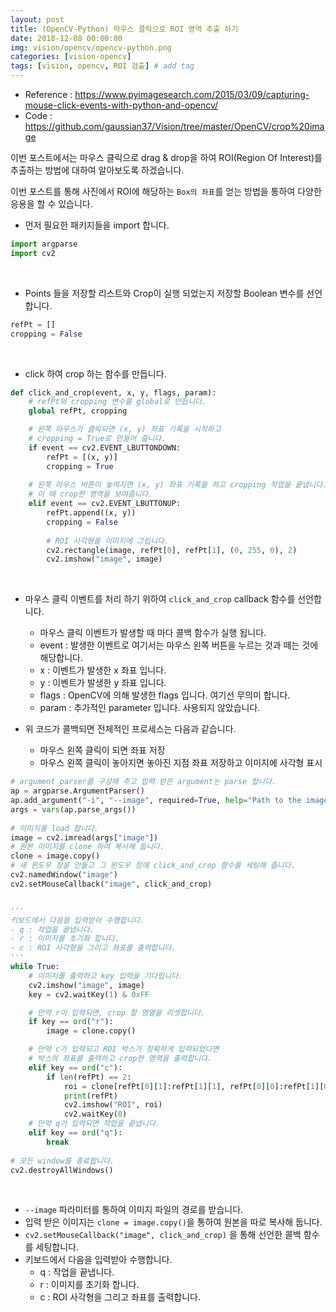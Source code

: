 ```yaml
---
layout: post
title: (OpenCV-Python) 마우스 클릭으로 ROI 영역 추출 하기  
date: 2018-12-08 00:00:00
img: vision/opencv/opencv-python.png
categories: [vision-opencv] 
tags: [vision, opencv, ROI 검출] # add tag
---
```


+ Reference : https://www.pyimagesearch.com/2015/03/09/capturing-mouse-click-events-with-python-and-opencv/
+ Code : https://github.com/gaussian37/Vision/tree/master/OpenCV/crop%20image

이번 포스트에서는 마우스 클릭으로 drag & drop을 하여 ROI(Region Of Interest)를
추출하는 방법에 대하여 알아보도록 하겠습니다.

이번 포스트를 통해 사진에서 ROI에 해당하는 `Box의 좌표`를 얻는 방법을 통하여
다양한 응용을 할 수 있습니다.

+ 먼저 필요한 패키지들을 import 합니다.

```python
import argparse
import cv2
```

<br>

+ Points 들을 저장할 리스트와 Crop이 실행 되었는지 저장할 Boolean 변수를 선언합니다.

```python
refPt = []
cropping = False
``` 

<br>

+ click 하여 crop 하는 함수를 만듭니다.

```python
def click_and_crop(event, x, y, flags, param):
	# refPt와 cropping 변수를 global로 만듭니다.
	global refPt, cropping

	# 왼쪽 마우스가 클릭되면 (x, y) 좌표 기록을 시작하고
	# cropping = True로 만들어 줍니다.
	if event == cv2.EVENT_LBUTTONDOWN:
		refPt = [(x, y)]
		cropping = True
 
	# 왼쪽 마우스 버튼이 놓여지면 (x, y) 좌표 기록을 하고 cropping 작업을 끝냅니다.
	# 이 때 crop한 영역을 보여줍니다.
	elif event == cv2.EVENT_LBUTTONUP:
		refPt.append((x, y))
		cropping = False
 
		# ROI 사각형을 이미지에 그립니다.
		cv2.rectangle(image, refPt[0], refPt[1], (0, 255, 0), 2)
		cv2.imshow("image", image)
```

<br>

+ 마우스 클릭 이벤트를 처리 하기 위하여 `click_and_crop` callback 함수를 선언합니다.
    + 마우스 클릭 이벤트가 발생할 때 마다 콜백 함수가 실행 됩니다.
    + event : 발생한 이벤트로 여기서는 마우스 왼쪽 버튼을 누르는 것과 떼는 것에 해당합니다.
    + x : 이벤트가 발생한 x 좌표 입니다.
    + y : 이벤트가 발생한 y 좌표 입니다.
    + flags : OpenCV에 의해 발생한 flags 입니다. 여기선 무의미 합니다.
    + param : 추가적인 parameter 입니다. 사용되지 않았습니다.
    
+ 위 코드가 콜백되면 전체적인 프로세스는 다음과 같습니다.
    + 마우스 왼쪽 클릭이 되면 좌표 저장
    + 마우스 왼쪽 클릭이 놓아지면 놓아진 지점 좌표 저장하고 이미지에 사각형 표시
    
    
```python
# argument parser를 구성해 주고 입력 받은 argument는 parse 합니다.
ap = argparse.ArgumentParser()
ap.add_argument("-i", "--image", required=True, help="Path to the image")
args = vars(ap.parse_args())
 
# 이미지를 load 합니다.
image = cv2.imread(args["image"])
# 원본 이미지를 clone 하여 복사해 둡니다.
clone = image.copy()
# 새 윈도우 창을 만들고 그 윈도우 창에 click_and_crop 함수를 세팅해 줍니다.
cv2.namedWindow("image")
cv2.setMouseCallback("image", click_and_crop)


'''
키보드에서 다음을 입력받아 수행합니다.
- q : 작업을 끝냅니다.
- r : 이미지를 초기화 합니다.
- c : ROI 사각형을 그리고 좌표를 출력합니다.
'''
while True:
	# 이미지를 출력하고 key 입력을 기다립니다.
	cv2.imshow("image", image)
	key = cv2.waitKey(1) & 0xFF

	# 만약 r이 입력되면, crop 할 영열을 리셋합니다.
	if key == ord("r"):
		image = clone.copy()

 	# 만약 c가 입력되고 ROI 박스가 정확하게 입력되었다면
	# 박스의 좌표를 출력하고 crop한 영역을 출력합니다.
	elif key == ord("c"):
		if len(refPt) == 2:
			roi = clone[refPt[0][1]:refPt[1][1], refPt[0][0]:refPt[1][0]]
			print(refPt)
			cv2.imshow("ROI", roi)
			cv2.waitKey(0)
	# 만약 q가 입력되면 작업을 끝냅니다.
	elif key == ord("q"):
		break
 
# 모든 window를 종료합니다.
cv2.destroyAllWindows()
```
    
<br>

+ `--image` 파라미터를 통하여 이미지 파일의 경로를 받습니다.
+ 입력 받은 이미지는 `clone = image.copy()`을 통하여 원본을 따로 복사해 둡니다.
+ `cv2.setMouseCallback("image", click_and_crop)` 을 통해 선언한 콜백 함수를 세팅합니다.
+ 키보드에서 다음을 입력받아 수행합니다.
    - q : 작업을 끝냅니다.
    - r : 이미지를 초기화 합니다.
    - c : ROI 사각형을 그리고 좌표를 출력합니다.